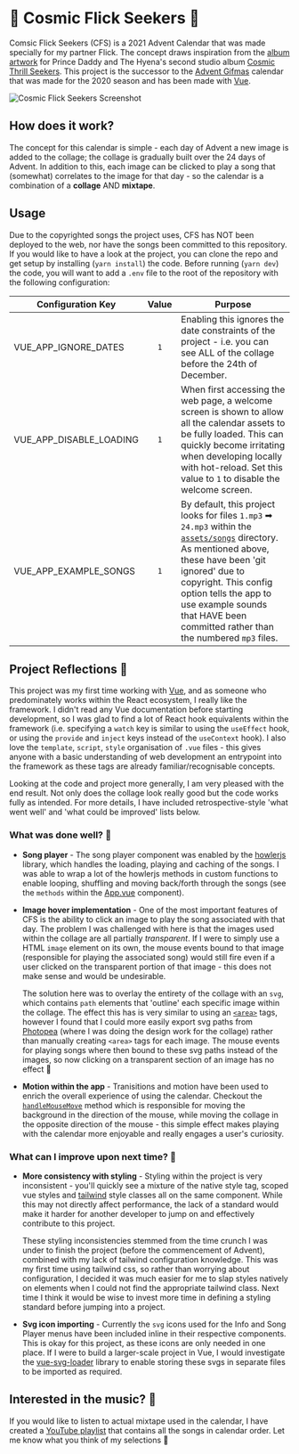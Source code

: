 # 🚀 Cosmic Flick Seekers 🚀

Comsic Flick Seekers (CFS) is a 2021 Advent Calendar that was made specially for my partner Flick. The concept draws inspiration from the [album artwork](https://thefader-res.cloudinary.com/private_images/w_760,c_limit,f_auto,q_auto:best/Cosmic_Thrill_Seekers_Collage_Final_ektulh/prince-daddy-and-the-hyena-cosmic-thrill-seekers-album-stream-premiere-interview.jpg) for Prince Daddy and The Hyena's second studio album [Cosmic Thrill Seekers](https://princedaddyandthehyena.bandcamp.com/album/cosmic-thrill-seekers). This project is the successor to the [Advent Gifmas](https://github.com/Johoseph/advent-gifmas) calendar that was made for the 2020 season and has been made with [Vue](https://vuejs.org/).

![Cosmic Flick Seekers Screenshot](https://user-images.githubusercontent.com/49534136/144743426-ef069023-b7c5-47a0-93fd-2945c602f802.png)

## How does it work?

The concept for this calendar is simple - each day of Advent a new image is added to the collage; the collage is gradually built over the 24 days of Advent. In addition to this, each image can be clicked to play a song that (somewhat) correlates to the image for that day - so the calendar is a combination of a **collage** AND **mixtape**.

## Usage

Due to the copyrighted songs the project uses, CFS has NOT been deployed to the web, nor have the songs been committed to this repository. If you would like to have a look at the project, you can clone the repo and get setup by installing (`yarn install`) the code. Before running (`yarn dev`) the code, you will want to add a `.env` file to the root of the repository with the following configuration:

| Configuration Key       | Value | Purpose                                                                                                                                                                                                                                                                                                                                                                   |
| ----------------------- | :---: | ------------------------------------------------------------------------------------------------------------------------------------------------------------------------------------------------------------------------------------------------------------------------------------------------------------------------------------------------------------------------- |
| VUE_APP_IGNORE_DATES    |  `1`  | Enabling this ignores the date constraints of the project - i.e. you can see ALL of the collage before the 24th of December.                                                                                                                                                                                                                                              |
| VUE_APP_DISABLE_LOADING |  `1`  | When first accessing the web page, a welcome screen is shown to allow all the calendar assets to be fully loaded. This can quickly become irritating when developing locally with hot-reload. Set this value to `1` to disable the welcome screen.                                                                                                                        |
| VUE_APP_EXAMPLE_SONGS   |  `1`  | By default, this project looks for files `1.mp3` ➡ `24.mp3` within the [`assets/songs`](https://github.com/Johoseph/cosmic-flick-seekers/tree/main/src/assets/songs) directory. As mentioned above, these have been 'git ignored' due to copyright. This config option tells the app to use example sounds that HAVE been committed rather than the numbered `mp3` files. |

## Project Reflections 🤔

This project was my first time working with [Vue](https://vuejs.org/), and as someone who predominately works within the React ecosystem, I really like the framework. I didn't read any Vue documentation before starting development, so I was glad to find a lot of React hook equivalents within the framework (i.e. specifying a `watch` key is similar to using the `useEffect` hook, or using the `provide` and `inject` keys instead of the `useContext` hook). I also love the `template`, `script`, `style` organisation of `.vue` files - this gives anyone with a basic understanding of web development an entrypoint into the framework as these tags are already familiar/recognisable concepts.

Looking at the code and project more generally, I am very pleased with the end result. Not only does the collage look really good but the code works fully as intended. For more details, I have included retrospective-style 'what went well' and 'what could be improved' lists below.

### What was done well? 💪

- **Song player** - The song player component was enabled by the [howlerjs](https://github.com/goldfire/howler.js/) library, which handles the loading, playing and caching of the songs. I was able to wrap a lot of the howlerjs methods in custom functions to enable looping, shuffling and moving back/forth through the songs (see the `methods` within the [App.vue](https://github.com/Johoseph/cosmic-flick-seekers/blob/main/src/App.vue) component).
- **Image hover implementation** - One of the most important features of CFS is the ability to click an image to play the song associated with that day. The problem I was challenged with here is that the images used within the collage are all partially _transparent_. If I were to simply use a HTML `image` element on its own, the mouse events bound to that image (responsible for playing the associated song) would still fire even if a user clicked on the transparent portion of that image - this does not make sense and would be undesirable.

  The solution here was to overlay the entirety of the collage with an `svg`, which contains `path` elements that 'outline' each specific image within the collage. The effect this has is very similar to using an [`<area>`](https://developer.mozilla.org/en-US/docs/Web/HTML/Element/area) tags, however I found that I could more easily export svg paths from [Photopea](https://www.photopea.com/) (where I was doing the design work for the collage) rather than manually creating `<area>` tags for each image. The mouse events for playing songs where then bound to these svg paths instead of the images, so now clicking on a transparent section of an image has no effect 🎉

- **Motion within the app** - Tranisitions and motion have been used to enrich the overall experience of using the calendar. Checkout the [`handleMouseMove`](https://github.com/Johoseph/cosmic-flick-seekers/blob/main/src/components/Canvas.vue#L73) method which is responsible for moving the background in the direction of the mouse, while moving the collage in the opposite direction of the mouse - this simple effect makes playing with the calendar more enjoyable and really engages a user's curiosity.

### What can I improve upon next time? 🐛

- **More consistency with styling** - Styling within the project is very inconsistent - you'll quickly see a mixture of the native style tag, scoped vue styles and [tailwind](https://tailwindcss.com/) style classes all on the same component. While this may not directly affect performance, the lack of a standard would make it harder for another developer to jump on and effectively contribute to this project.

  These styling inconsistencies stemmed from the time crunch I was under to finish the project (before the commencement of Advent), combined with my lack of tailwind configuration knowledge. This was my first time using tailwind css, so rather than worrying about configuration, I decided it was much easier for me to slap styles natively on elements when I could not find the appropriate tailwind class. Next time I think it would be wise to invest more time in defining a styling standard before jumping into a project.

- **Svg icon importing** - Currently the `svg` icons used for the Info and Song Player menus have been included inline in their respective components. This is okay for this project, as these icons are only needed in one place. If I were to build a larger-scale project in Vue, I would investigate the [vue-svg-loader](https://vue-svg-loader.js.org/) library to enable storing these svgs in separate files to be imported as required.

## Interested in the music? 🎵

If you would like to listen to actual mixtape used in the calendar, I have created a [YouTube playlist](https://www.youtube.com/playlist?list=PL_tmX_pFmjJ7xJlG57HicPsvTcypd5oDb) that contains all the songs in calendar order. Let me know what you think of my selections 🤘

